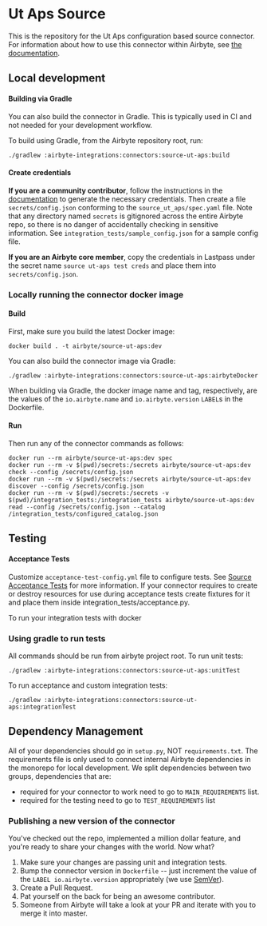 # Ut Aps Source

This is the repository for the Ut Aps configuration based source connector.
For information about how to use this connector within Airbyte, see [the documentation](https://docs.airbyte.io/integrations/sources/ut-aps).

## Local development

#### Building via Gradle
You can also build the connector in Gradle. This is typically used in CI and not needed for your development workflow.

To build using Gradle, from the Airbyte repository root, run:
```
./gradlew :airbyte-integrations:connectors:source-ut-aps:build
```

#### Create credentials
**If you are a community contributor**, follow the instructions in the [documentation](https://docs.airbyte.io/integrations/sources/ut-aps)
to generate the necessary credentials. Then create a file `secrets/config.json` conforming to the `source_ut_aps/spec.yaml` file.
Note that any directory named `secrets` is gitignored across the entire Airbyte repo, so there is no danger of accidentally checking in sensitive information.
See `integration_tests/sample_config.json` for a sample config file.

**If you are an Airbyte core member**, copy the credentials in Lastpass under the secret name `source ut-aps test creds`
and place them into `secrets/config.json`.

### Locally running the connector docker image

#### Build
First, make sure you build the latest Docker image:
```
docker build . -t airbyte/source-ut-aps:dev
```

You can also build the connector image via Gradle:
```
./gradlew :airbyte-integrations:connectors:source-ut-aps:airbyteDocker
```
When building via Gradle, the docker image name and tag, respectively, are the values of the `io.airbyte.name` and `io.airbyte.version` `LABEL`s in
the Dockerfile.

#### Run
Then run any of the connector commands as follows:
```
docker run --rm airbyte/source-ut-aps:dev spec
docker run --rm -v $(pwd)/secrets:/secrets airbyte/source-ut-aps:dev check --config /secrets/config.json
docker run --rm -v $(pwd)/secrets:/secrets airbyte/source-ut-aps:dev discover --config /secrets/config.json
docker run --rm -v $(pwd)/secrets:/secrets -v $(pwd)/integration_tests:/integration_tests airbyte/source-ut-aps:dev read --config /secrets/config.json --catalog /integration_tests/configured_catalog.json
```
## Testing

#### Acceptance Tests
Customize `acceptance-test-config.yml` file to configure tests. See [Source Acceptance Tests](https://docs.airbyte.io/connector-development/testing-connectors/source-acceptance-tests-reference) for more information.
If your connector requires to create or destroy resources for use during acceptance tests create fixtures for it and place them inside integration_tests/acceptance.py.

To run your integration tests with docker

### Using gradle to run tests
All commands should be run from airbyte project root.
To run unit tests:
```
./gradlew :airbyte-integrations:connectors:source-ut-aps:unitTest
```
To run acceptance and custom integration tests:
```
./gradlew :airbyte-integrations:connectors:source-ut-aps:integrationTest
```

## Dependency Management
All of your dependencies should go in `setup.py`, NOT `requirements.txt`. The requirements file is only used to connect internal Airbyte dependencies in the monorepo for local development.
We split dependencies between two groups, dependencies that are:
* required for your connector to work need to go to `MAIN_REQUIREMENTS` list.
* required for the testing need to go to `TEST_REQUIREMENTS` list

### Publishing a new version of the connector
You've checked out the repo, implemented a million dollar feature, and you're ready to share your changes with the world. Now what?
1. Make sure your changes are passing unit and integration tests.
1. Bump the connector version in `Dockerfile` -- just increment the value of the `LABEL io.airbyte.version` appropriately (we use [SemVer](https://semver.org/)).
1. Create a Pull Request.
1. Pat yourself on the back for being an awesome contributor.
1. Someone from Airbyte will take a look at your PR and iterate with you to merge it into master.
